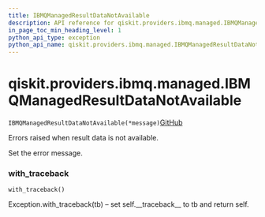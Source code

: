 ```yaml
---
title: IBMQManagedResultDataNotAvailable
description: API reference for qiskit.providers.ibmq.managed.IBMQManagedResultDataNotAvailable
in_page_toc_min_heading_level: 1
python_api_type: exception
python_api_name: qiskit.providers.ibmq.managed.IBMQManagedResultDataNotAvailable
---
```


<span id="qiskit-providers-ibmq-managed-ibmqmanagedresultdatanotavailable" />

# qiskit.providers.ibmq.managed.IBMQManagedResultDataNotAvailable

<span id="qiskit.providers.ibmq.managed.IBMQManagedResultDataNotAvailable" />

`IBMQManagedResultDataNotAvailable(*message)`[GitHub](https://github.com/qiskit/qiskit-ibmq-provider/tree/stable/0.12/qiskit/providers/ibmq/managed/exceptions.py "view source code")

Errors raised when result data is not available.

Set the error message.

### with\_traceback

<span id="qiskit.providers.ibmq.managed.IBMQManagedResultDataNotAvailable.with_traceback" />

`with_traceback()`

Exception.with\_traceback(tb) – set self.\_\_traceback\_\_ to tb and return self.

